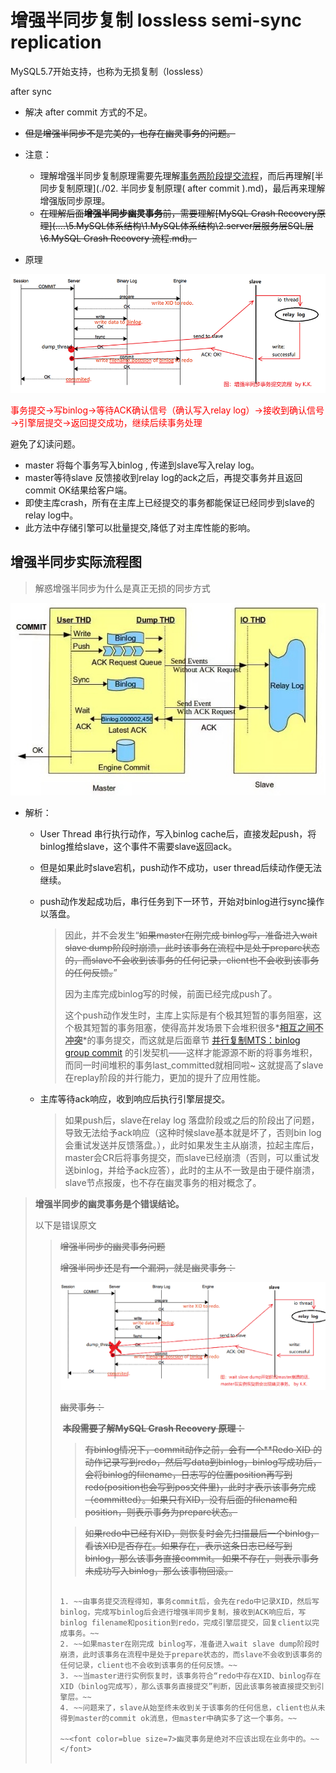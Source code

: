 # 增强半同步复制 lossless semi-sync replication

MySQL5.7开始支持，也称为无损复制（lossless）

after sync

- 解决 after commit 方式的不足。
- ~~但是增强半同步不是完美的，也存在幽灵事务的问题。~~

 

- 注意：

  - 理解增强半同步复制原理需要先理解[事务两阶段提交流程](..\..\5.MySQL体系结构\1.MySQL体系结构\2.server层服务层SQL层\5.事务提交流程.md)，而后再理解[半同步复制原理](./02. 半同步复制原理( after commit ).md)，最后再来理解增强版同步原理。
  - ~~在理解后面**增强半同步幽灵事务**前，需要理解[MySQL Crash Recovery原理](..\..\5.MySQL体系结构\1.MySQL体系结构\2.server层服务层SQL层\6.MySQL Crash Recovery 流程.md)。~~


- 原理


![](.pics/clip_image001-1598715684510.png)

<font color=red>事务提交→写binlog→等待ACK确认信号（确认写入relay log）→接收到确认信号→引擎层提交→返回提交成功，继续后续事务处理</font>

避免了幻读问题。

- master 将每个事务写入binlog , 传递到slave写入relay log。
- master等待slave 反馈接收到relay     log的ack之后，再提交事务并且返回commit OK结果给客户端。 
- 即使主库crash，所有在主库上已经提交的事务都能保证已经同步到slave的relay     log中。
- 此方法中存储引擎可以批量提交,降低了对主库性能的影响。



## 增强半同步实际流程图

> 解惑增强半同步为什么是真正无损的同步方式

![解惑增强半同步为什么是真正无损的同步方式](.pics/semi-sync-after-sync-detail.png)

- 解析：

  - User Thread 串行执行动作，写入binlog cache后，直接发起push，将binlog推给slave，这个事件不需要slave返回ack。

  - 但是如果此时slave宕机，push动作不成功，user thread后续动作便无法继续。

  - push动作发起成功后，串行任务到下一环节，开始对binlog进行sync操作以落盘。

    > 因此，并不会发生“~~如果master在刚完成 binlog写，准备进入wait slave dump阶段时崩溃，此时该事务在流程中是处于prepare状态的，而slave不会收到该事务的任何记录，client也不会收到该事务的任何反馈。~~”
    >
    > 因为主库完成binlog写的时候，前面已经完成push了。
    >
    > 这个push动作发生时，主库上实际是有个极其短暂的事务阻塞，这个极其短暂的事务阻塞，使得高并发场景下会堆积很多*<u>**相互之间不冲突**</u>*的事务提交，而这就是后面章节 [并行复制MTS：binlog group commit](../4.并行复制MTS：减少复制延迟/02.并行复制(MTS)配置&MTS优化.md) 的引发契机——这样才能源源不断的将事务堆积，而同一时间堆积的事务last_committed就相同啦~ 这就提高了slave在replay阶段的并行能力，更加的提升了应用性能。

  - 主库等待ack响应，收到响应后执行引擎层提交。
  
    > 如果push后，slave在relay log 落盘阶段或之后的阶段出了问题，导致无法给予ack响应（这种时候slave基本就是坏了，否则bin log会重试发送并反馈落盘。），此时如果发生主从崩溃，拉起主库后，master会CR后将事务提交，而slave已经崩溃（否则，可以重试发送binlog，并给予ack应答），此时的主从不一致是由于硬件崩溃，slave节点报废，也不存在幽灵事务的相对概念了。

 

> **增强半同步的幽灵事务是个错误结论。**
>
> 以下是错误原文
>
> >  ~~增强半同步的幽灵事务问题~~
> >
> >  ~~增强半同步还是有一个漏洞，就是幽灵事务：~~
> >
> >  ~~![](.pics/clip_image002-1598715684510.png)~~
> >
> >  ~~幽灵事务：~~
> >
> >  ​	~~**本段需要了解MySQL Crash Recovery 原理：**~~
> >
> >  > ~~有binlog情况下，commit动作之前，会有一个**Redo XID 的动作记录写到redo，然后写data到binlog，binlog写成功后，会将binlog的filename，日志写的位置position再写到redo(position也会写到pos文件里)，此时才表示该事务完成（committed）。如果只有XID，没有后面的filename和position，则表示事务为prepare状态。~~
> >
> >  > ~~如果redo中已经有XID，则恢复时会先扫描最后一个binlog，看该XID是否存在。如果存在，表示这条日志已经写到binlog，那么该事务直接commit。 如果不存在，则表示事务未成功写入binlog，那么该事物回滚。~~
> >
> >  ~~~~ 
> >
> >  1. ~~由事务提交流程得知，事务commit后，会先在redo中记录XID，然后写binlog，完成写binlog后会进行增强半同步复制，接收到ACK响应后，写binlog filename和position到redo，完成引擎层提交，回复client以完成事务。~~
> >  2. ~~如果master在刚完成 binlog写，准备进入wait slave dump阶段时崩溃，此时该事务在流程中是处于prepare状态的，而slave不会收到该事务的任何记录，client也不会收到该事务的任何反馈。~~
> >  3. ~~当master进行实例恢复时，该事务符合“redo中存在XID、binlog存在XID（binlog完成写），那么该事务直接提交”判断，因此该事务被直接提交到引擎层。~~
> >  4. ~~问题来了，slave从始至终未收到关于该事务的任何信息，client也从未得到master的commit ok消息，但master中确实多了这一个事务。~~
> >
> >  ~~<font color=blue size=7>幽灵事务是绝对不应该出现在业务中的。~~</font>
> >
> >  
>
> 

 

 

 

 

 

 